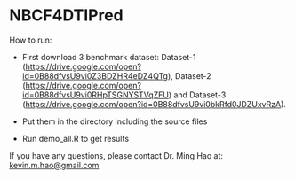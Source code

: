 # NBCF4DTIPred

How to run:

- First download 3 benchmark dataset: Dataset-1 (https://drive.google.com/open?id=0B88dfvsU9vi0Z3BDZHR4eDZ4QTg),
Dataset-2 (https://drive.google.com/open?id=0B88dfvsU9vi0RHpTSGNYSTVqZFU) and Dataset-3 (https://drive.google.com/open?id=0B88dfvsU9vi0bkRfd0JDZUxvRzA).

- Put them in the directory including the source files

- Run demo_all.R to get results

If you have any questions, please contact Dr. Ming Hao at: kevin.m.hao@gmail.com
